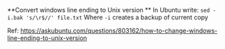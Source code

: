 **Convert windows line ending to Unix version **
In Ubuntu write: ```sed -i.bak 's/\r$//' file.txt```
Where ```-i``` creates a backup of current copy

Ref:  https://askubuntu.com/questions/803162/how-to-change-windows-line-ending-to-unix-version
